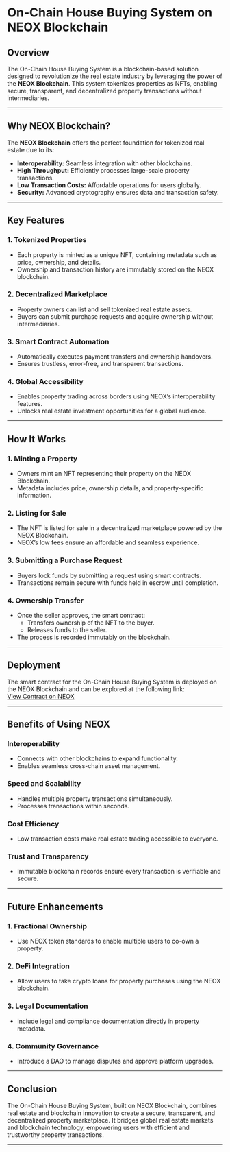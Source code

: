 # On-Chain House Buying System on NEOX Blockchain  

## Overview  
The On-Chain House Buying System is a blockchain-based solution designed to revolutionize the real estate industry by leveraging the power of the **NEOX Blockchain**. This system tokenizes properties as NFTs, enabling secure, transparent, and decentralized property transactions without intermediaries.  

---

## Why NEOX Blockchain?  
The **NEOX Blockchain** offers the perfect foundation for tokenized real estate due to its:  
- **Interoperability:** Seamless integration with other blockchains.  
- **High Throughput:** Efficiently processes large-scale property transactions.  
- **Low Transaction Costs:** Affordable operations for users globally.  
- **Security:** Advanced cryptography ensures data and transaction safety.  

---

## Key Features  
### 1. **Tokenized Properties**  
- Each property is minted as a unique NFT, containing metadata such as price, ownership, and details.  
- Ownership and transaction history are immutably stored on the NEOX blockchain.  

### 2. **Decentralized Marketplace**  
- Property owners can list and sell tokenized real estate assets.  
- Buyers can submit purchase requests and acquire ownership without intermediaries.  

### 3. **Smart Contract Automation**  
- Automatically executes payment transfers and ownership handovers.  
- Ensures trustless, error-free, and transparent transactions.  

### 4. **Global Accessibility**  
- Enables property trading across borders using NEOX’s interoperability features.  
- Unlocks real estate investment opportunities for a global audience.  

---

## How It Works  

### 1. **Minting a Property**  
- Owners mint an NFT representing their property on the NEOX Blockchain.  
- Metadata includes price, ownership details, and property-specific information.  

### 2. **Listing for Sale**  
- The NFT is listed for sale in a decentralized marketplace powered by the NEOX Blockchain.  
- NEOX’s low fees ensure an affordable and seamless experience.  

### 3. **Submitting a Purchase Request**  
- Buyers lock funds by submitting a request using smart contracts.  
- Transactions remain secure with funds held in escrow until completion.  

### 4. **Ownership Transfer**  
- Once the seller approves, the smart contract:  
  - Transfers ownership of the NFT to the buyer.  
  - Releases funds to the seller.  
- The process is recorded immutably on the blockchain.  

---

## Deployment  
The smart contract for the On-Chain House Buying System is deployed on the NEOX Blockchain and can be explored at the following link:  
[View Contract on NEOX](https://xt4scan.ngd.network/address/0x1d51572fB69AfD0758d4df10DB808B0E380DCEc5?tab=contract)  

---

## Benefits of Using NEOX  

### **Interoperability**  
- Connects with other blockchains to expand functionality.  
- Enables seamless cross-chain asset management.  

### **Speed and Scalability**  
- Handles multiple property transactions simultaneously.  
- Processes transactions within seconds.  

### **Cost Efficiency**  
- Low transaction costs make real estate trading accessible to everyone.  

### **Trust and Transparency**  
- Immutable blockchain records ensure every transaction is verifiable and secure.  

---

## Future Enhancements  

### 1. **Fractional Ownership**  
- Use NEOX token standards to enable multiple users to co-own a property.  

### 2. **DeFi Integration**  
- Allow users to take crypto loans for property purchases using the NEOX blockchain.  

### 3. **Legal Documentation**  
- Include legal and compliance documentation directly in property metadata.  

### 4. **Community Governance**  
- Introduce a DAO to manage disputes and approve platform upgrades.  

---

## Conclusion  
The On-Chain House Buying System, built on NEOX Blockchain, combines real estate and blockchain innovation to create a secure, transparent, and decentralized property marketplace. It bridges global real estate markets and blockchain technology, empowering users with efficient and trustworthy property transactions.

---
